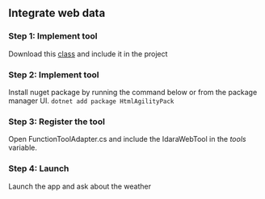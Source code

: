 ## Integrate web data

### Step 1: Implement tool
Download this [class](IdaraWebTool.cs) and include it in the project

### Step 2: Implement tool
Install nuget package by running the command below or from the package manager UI. 
`dotnet add package HtmlAgilityPack`

### Step 3: Register the tool
Open FunctionToolAdapter.cs and include the IdaraWebTool in the *tools* variable.

### Step 4: Launch
Launch the app and ask about the weather

